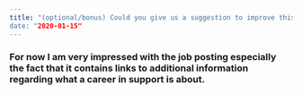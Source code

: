 ```yaml
---
title: "(optional/bonus) Could you give us a suggestion to improve this test or the job posting?
date: "2020-01-15"
---
```


### For now I am very impressed with the job posting especially the fact that it contains links to additional information regarding what a career in support is about.
